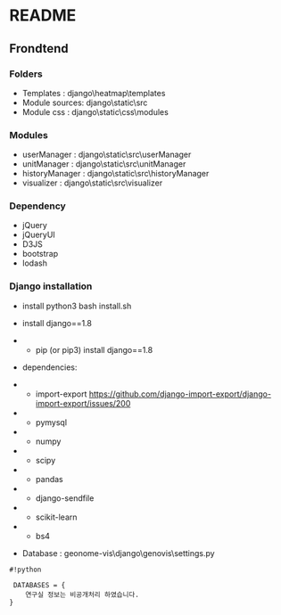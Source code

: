 # README #

## Frondtend

### Folders
 * Templates : django\heatmap\templates
 * Module sources: django\static\src
 * Module css : django\static\css\modules

### Modules
 * userManager : django\static\src\userManager
 * unitManager : django\static\src\unitManager
 * historyManager : django\static\src\historyManager
 * visualizer : django\static\src\visualizer

### Dependency

* jQuery
* jQueryUI
* D3JS
* bootstrap
* lodash


### Django installation
* install python3
bash install.sh
* install django==1.8
* * pip (or pip3) install django==1.8
* dependencies:
* * import-export
  https://github.com/django-import-export/django-import-export/issues/200
* * pymysql
* * numpy
* * scipy
* * pandas
* * django-sendfile
* * scikit-learn
* * bs4

* Database : geonome-vis\django\genovis\settings.py

```
#!python

 DATABASES = {
    연구실 정보는 비공개처리 하였습니다.
}
```

